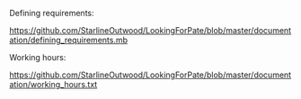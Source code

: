 Defining requirements:

https://github.com/StarlineOutwood/LookingForPate/blob/master/documentation/defining_requirements.mb

Working hours:

https://github.com/StarlineOutwood/LookingForPate/blob/master/documentation/working_hours.txt
